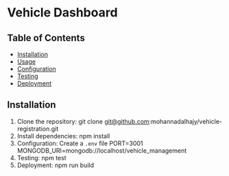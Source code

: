 # Vehicle Dashboard

## Table of Contents

- [Installation](#installation)
- [Usage](#usage)
- [Configuration](#configuration)
- [Testing](#testing)
- [Deployment](#Deployment)

## Installation

1. Clone the repository:
    git clone git@github.com:mohannadalhajy/vehicle-registration.git
2. Install dependencies:
    npm install
3. Configuration:
        Create a `.env` file
        PORT=3001
        MONGODB_URI=mongodb://localhost/vehicle_management
4. Testing:
        npm test
5. Deployment:
        npm run build



